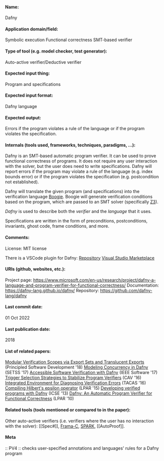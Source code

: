 #### Name:
Dafny

#### Application domain/field:
Symbolic execution
Functional correctness
SMT-based verifier

#### Type of tool (e.g. model checker, test generator):
Auto-active verifier/Deductive verifier

#### Expected input thing:
Program and specifications

#### Expected input format:
Dafny language

#### Expected output:
Errors if the program violates a rule of the language or if the program violates the specification.

#### Internals (tools used, frameworks, techniques, paradigms, ...):
Dafny is an SMT-based automatic program verifier. It can be used to prove functional correctness of programs. It does not require any user interaction with the solver, but the user does need to write specifications. Dafny will report errors if the program may violate a rule of the language (e.g. index bounds error) or if the program violates the specification (e.g. postcondition not established).

Dafny will translate the given program (and specifications) into the verification language [Boogie](Frameworks/Boogie.md). Boogie will generate verification conditions based on the program, which are passed to an SMT solver (specifically [Z3](Solvers/SMT/Z3.md)).

*Dafny* is used to describe both the *verifier* and the *language* that it uses.

Specifications are written in the form of preconditions, postconditions, invariants, ghost code, frame conditions, and more.

#### Comments:
License: MIT license

There is a VSCode plugin for Dafny: [Repository](https://github.com/dafny-lang/ide-vscode) [Visual Studio Marketplace](https://marketplace.visualstudio.com/items?itemName=correctnessLab.dafny-vscode)

#### URIs (github, websites, etc.):
Project page: https://www.microsoft.com/en-us/research/project/dafny-a-language-and-program-verifier-for-functional-correctness/
Documentation: https://dafny-lang.github.io/dafny/
Repository: https://github.com/dafny-lang/dafny

#### Last commit date:
01 Oct 2022

#### Last publication date:
2018

#### List of related papers:
[Modular Verification Scopes via Export Sets and Translucent Exports](https://doi.org/10.1007/978-3-319-98047-8_12) (Principled Software Development '18)
[Modeling Concurrency in Dafny](https://doi.org/10.1007/978-3-030-02928-9_4) (SETSS '17)
[Accessible Software Verification with Dafny](https://doi.org/10.1109/MS.2017.4121212) (IEEE Software '17)
[Trigger Selection Strategies to Stabilize Program Verifiers](https://doi.org/10.1007/978-3-319-41528-4_20) (CAV '16)
[Integrated Environment for Diagnosing Verification Errors](https://doi.org/10.1007/978-3-662-49674-9_25) (TACAS '16)
[Compiling Hilbert's epsilon operator](https://doi.org/10.29007/rkxm) (LPAR '15)
[Developing verified programs with Dafny](https://doi.org/10.1109/ICSE.2013.6606754) (ICSE '13)
[Dafny: An Automatic Program Verifier for Functional Correctness](https://doi.org/10.1007/978-3-642-17511-4_20) (LPAR '10)

#### Related tools (tools mentioned or compared to in the paper):
Other auto-active verifiers (i.e. verifiers where the user has no interaction with the solver): [[Spec#]], [Frama-C](Frameworks/Frama-C.md), [SPARK](SPARK.md), [[AutoProof]].

#### Meta
:: PV4 :: checks user-specified annotations and languages' rules for a Dafny program